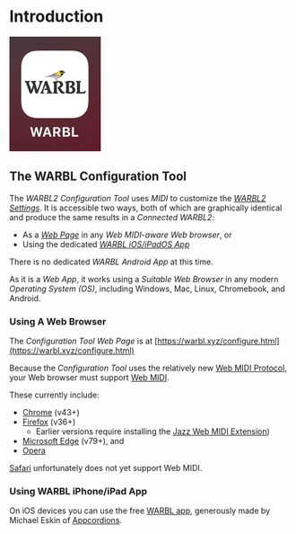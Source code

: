 # Introduction

![WARBL Icon](images/WARBL_Icon.png)

## The WARBL Configuration Tool

The *WARBL2 Configuration Tool* uses *MIDI* to customize the *[WARBL2 Settings](https://warbl.xyz/configure.html)*. It is accessible two ways, both of which are graphically identical and produce the same results in a *Connected WARBL2*: 

* As a *[Web Page]((https://warbl.xyz/configure.html))* in any *Web MIDI-aware Web browser*, or
* Using the dedicated *[WARBL iOS/iPadOS App]()*

There is no dedicated *WARBL Android App* at this time.

As it is a *Web App*, it works using a *Suitable Web Browser* in any modern *Operating System (OS)*, including Windows, Mac, Linux, Chromebook, and Android.

### Using A Web Browser

The *Configuration Tool Web Page* is at [https://warbl.xyz/configure.html](https://warbl.xyz/configure.html)

Because the *Configuration Tool* uses the relatively new [Web MIDI Protocol](https://midi.org/about-web-midi), your Web browser must support [Web MIDI](https://learn.adafruit.com/web-ble-midi/web-midi).

These currently include:

* [Chrome](https://www.google.com/chrome/index.html) (v43+)
* [Firefox](https://www.mozilla.org/en-US/firefox/new/) (v36+)
  * Earlier versions require installing the [Jazz Web MIDI Extension](https://addons.mozilla.org/en-CA/firefox/addon/web-midi-api/))
* [Microsoft Edge](https://www.microsoft.com/en-us/edge/download?form=MA13FJ) (v79+), and
* [Opera](https://www.opera.com/)

[Safari](https://www.apple.com/safari/) unfortunately does not yet support Web MIDI.

### Using WARBL iPhone/iPad App

On iOS devices you can use the free [WARBL app](https://apps.apple.com/de/app/warbl-configuration-tool/id1445377915?l), generously made by Michael Eskin of [Appcordions](https://appcordions.com/).

